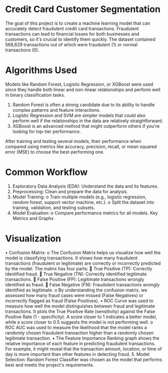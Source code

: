 # Credit Card Customer Segmentation 
The goal of this project is to create a machine learning model that can accurately detect fraudulent credit card transactions. Fraudulent transactions can lead to financial losses for both businesses and customers, so it's crucial to identify them quickly. The dataset contained 568,629 transactions out of which were fraudulent (1) or normal transactions (0). 	
# Algorithms Used
Models like Random Forest, Logistic Regression, or XGBoost were used since they handle both linear and non-linear relationships and perform well in binary classification tasks. 
1.	Random Forest is often a strong candidate due to its ability to handle complex   patterns and feature interactions.
2.	Logistic Regression and SVM are simpler models that could also perform well if the relationships in the data are relatively straightforward.
3.	XGBoost is an advanced method that might outperform others if you're looking for top-tier performance.

After  training and testing several models,  their performance when compared using metrics like accuracy, precision, recall, or mean squared error (MSE) to choose the best-performing one.
# Common Workflow
1.	Exploratory Data Analysis (EDA): Understand the data and its features.
2.	Preprocessing: Clean and prepare the data for analysis.
3.	Model Training:
o	Train multiple models (e.g., logistic regression, random forest, support vector machine, etc.).
o	Split the dataset into training, validation, and testing subsets.
4.	Model Evaluation:
o	Compare performance metrics for all models.
Key Metrics and Graphs
# Visualization
•	Confusion Matrix:
o	The Confusion Matrix helps us visualize how well the model is classifying transactions. It shows how many fraudulent transactions (fraudulent or legitimate) are correctly or incorrectly predicted by the model. The matrix has four parts:
	True Positive (TP): Correctly identified fraud.
	True Negative (TN): Correctly identified legitimate transactions.
	False Positive (FP): Legitimate transactions wrongly identified as fraud.
	False Negative (FN): Fraudulent transactions wrongly identified as legitimate.
o	By understanding the confusion matrix, we  assessed how many fraud cases were missed (False Negatives) or incorrectly flagged as fraud (False Positives).
•	ROC Curve was used to measure how well the model distinguishes between fraud and legitimate transactions. It plots the True Positive Rate (sensitivity) against the False Positive Rate (1 - specificity). A score closer to 1 indicates a better model, while a score closer to 0.5 suggests the model is not performing well.
o	ROC AUC was used to measure the likelihood that the model ranks a randomly chosen fraudulent transaction higher than a randomly chosen legitimate transaction.
•	The Feature Importance Ranking graph shows the relative importance of each feature in predicting fraudulent transactions. For example, it might reveal that the transaction amount, location, or time of day is more important than other features in detecting fraud.
5.	Model Selection: Random Forest Classifier was chosen as the model that performs best and meets the project's requirements.

